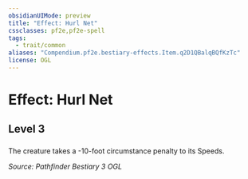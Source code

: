 ```yaml
---
obsidianUIMode: preview
title: "Effect: Hurl Net"
cssclasses: pf2e,pf2e-spell
tags:
  - trait/common
aliases: "Compendium.pf2e.bestiary-effects.Item.q2D1QBalqBQfKzTc"
license: OGL
---
```

# Effect: Hurl Net
## Level 3
### 






The creature takes a -10-foot circumstance penalty to its Speeds.

*Source: Pathfinder Bestiary 3*
*OGL*